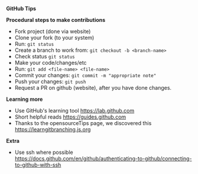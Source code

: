 **GitHub Tips**

**Procedural steps to make contributions**

- Fork project (done via website)
- Clone your fork (to your system)
- Run: `git status`
- Create a branch to work from: `git checkout -b <branch-name>`
- Check status `git status`
- Make your code/changes/etc
- Run: `git add <file-name> <file-name>`
- Commit your changes: `git commit -m "appropriate note"`
- Push your changes: `git push`
- Request a PR on github (website), after you have done changes.

**Learning more**

- Use GitHub's learning tool https://lab.github.com
- Short helpful reads https://guides.github.com
- Thanks to the opensourceTips page, we discovered this https://learngitbranching.js.org

**Extra**

- Use ssh where possible https://docs.github.com/en/github/authenticating-to-github/connecting-to-github-with-ssh
